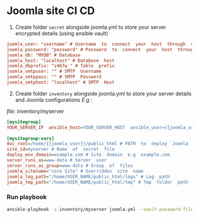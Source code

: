 
# Joomla site CI CD

1. Create folder `secret` alongside joomla.yml to store your server encrypted details (using ansible vault)

```ini
joomla_user: "username" # Username  to  connect  your  host  through  ssh
joomla_password: "password" # Password  to  connect  your  host  through  ssh
joomla_db: "MYDB" # Database
joomla_host: "localhost" # Database  host
joomla_dbprefix: "z467w_" # Table  prefix
joomla_smtpuser: "" # SMTP  Username
joomla_smtppass: "" # SMTP  Password
joomla_smtphost: "localhost" # SMTP  Host
```

2. Create folder `inventory` alongside joomla.yml to store your server details and Joomla configurations
*E.g* :

*file*: inventory/myserver
```ini
[mysitegroup]
YOUR_SERVER_IP  ansible_host=YOUR_SERVER_HOST  ansible_user={{joomla_user}} ansible_ssh_private_key_file=SSH_KEY_PATH
  
[mysitegroup:vars]
doc_root=/home/{{joomla_user}}/public_html # PATH  to  deploy  Joomla  files
site_id=myserver # Name  of  secret  file
deploy_env_domain=example.com # Site  domain  e.g  example.com
server_runs_as=www-data # Server  user
server_runs_as_group=www-data # Group  of  files
joomla_sitename="core Site" # Overridden  site  name
joomla_log_path="/home/USER_NAME/public_html/logs" # Log  path
joomla_tmp_path="/home/USER_NAME/public_html/tmp" # Tmp  folder  path
```

### Run playbook
```bash
ansible-playbook -i inventory/myserver joomla.yml --vault-password-file=PATH_OF_VAULT_PASSWORD_FILE
```
